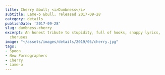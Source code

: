 ```yaml
---
title: Cherry &bull; <i>Dumbness</i>
subtitle: Lame-o &bull; released 2017-09-28
category: details
publishDate: '2017-09-28'
slug: dumbness-cherry
excerpt: An honest tribute to stupidity, full of hooks, snappy lyrics, and gorgeous
  choruses
image: "~/assets/images/details/2019/05/cherry.jpg"
tags:
- Spoon
- New Pornographers
- Cherry
- Lame-o
---
```


